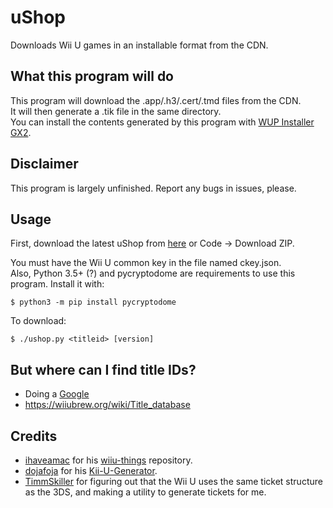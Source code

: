 # uShop
Downloads Wii U games in an installable format from the CDN.

## What this program will do
This program will download the .app/.h3/.cert/.tmd files from the CDN.  
It will then generate a .tik file in the same directory.  
You can install the contents generated by this program with [WUP Installer GX2](https://sourceforge.net/projects/wup-installer-gx2/).

## Disclaimer
This program is largely unfinished. Report any bugs in issues, please.

## Usage
First, download the latest uShop from [here](https://github.com/SashLilac/uShop/archive/main.zip) or Code -> Download ZIP.

You must have the Wii U common key in the file named ckey.json.  
Also, Python 3.5+ (?) and pycryptodome are requirements to use this program. Install it with:

    $ python3 -m pip install pycryptodome

To download:

    $ ./ushop.py <titleid> [version]

## But where can I find title IDs?
- Doing a [Google](https://lmgtfy.app/?q=wii+u+title+ids)
- https://wiiubrew.org/wiki/Title_database

## Credits
- [ihaveamac](https://github.com/ihaveamac) for his [wiiu-things](https://github.com/ihaveamac/wiiu-things) repository.  
- [dojafoja](https://github.com/dojafoja) for his [Kii-U-Generator](https://github.com/dojafoja/Kii-U-Generator).  
- [TimmSkiller](https://github.com/TimmSkiller) for figuring out that the Wii U uses the same ticket structure as the 3DS, and making a utility to generate tickets for me.
